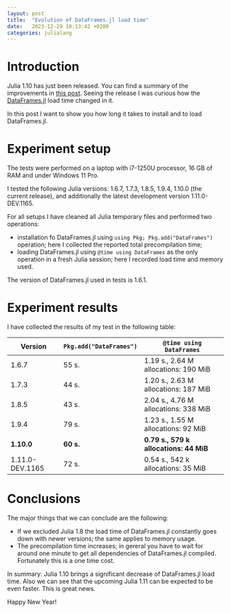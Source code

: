 ```yaml
---
layout: post
title:  "Evolution of DataFrames.jl load time"
date:   2023-12-29 10:13:42 +0200
categories: julialang
---
```


# Introduction

Julia 1.10 has just been released. You can find a summary
of the improvements in [this post][julia]. Seeing the release
I was curious how the [DataFrames.jl][df] load time changed in it.

In this post I want to show you how long it takes to install
and to load DataFrames.jl.

# Experiment setup

The tests were performed on a laptop with i7-1250U processor, 16 GB of RAM and under Windows 11 Pro.

I tested the following Julia versions: 1.6.7, 1.7.3, 1.8.5, 1.9.4, 1.10.0 (the current release),
and additionally the latest development version 1.11.0-DEV.1165.

For all setups I have cleaned all Julia temporary files and performed two operations:

* installation fo DataFrames.jl using `using Pkg; Pkg.add("DataFrames")` operation; here I collected the reported total precompilation time;
* loading DataFrames.jl using `@time using DataFrames` as the only operation in a fresh Julia session; here I recorded load time and memory used.

The version of DataFrames.jl used in tests is 1.6.1.

# Experiment results

I have collected the results of my test in the following table:

| Version             | `Pkg.add("DataFrames")` | `@time using DataFrames`                 |
|---------------------|-------------------------|------------------------------------------|
| 1.6.7               | 55 s.                   | 1.19 s., 2.64 M allocations: 190 MiB     |
| 1.7.3               | 44 s.                   | 1.20 s., 2.63 M allocations: 187 MiB     |
| 1.8.5               | 43 s.                   | 2.04 s., 4.76 M allocations: 338 MiB     |
| 1.9.4               | 79 s.                   | 1.23 s., 1.55 M allocations:  92 MiB     |
| **1.10.0**          | **60 s.**               | **0.79 s.,  579 k allocations:  44 MiB** |
| 1.11.0-DEV.1165     | 72 s.                   | 0.54 s.,  542 k allocations: 35 MiB      |

# Conclusions

The major things that we can conclude are the following:

* If we excluded Julia 1.8 the load time of DataFrames.jl constantly goes down with newer versions; the same applies to memory usage.
* The precompilation time increases; in gereral you have to wait for around one minute to get all dependencies of DataFrames.jl compiled. Fortunately this is a one time cost.

In summary: Julia 1.10 brings a significant decrease of DataFrames.jl load time. Also we can see that the upcoming Julia 1.11 can be expected to be even faster. This is great news.

Happy New Year!

[julia]: https://julialang.org/blog/2023/12/julia-1.10-highlights/
[df]: https://github.com/JuliaData/DataFrames.jl
